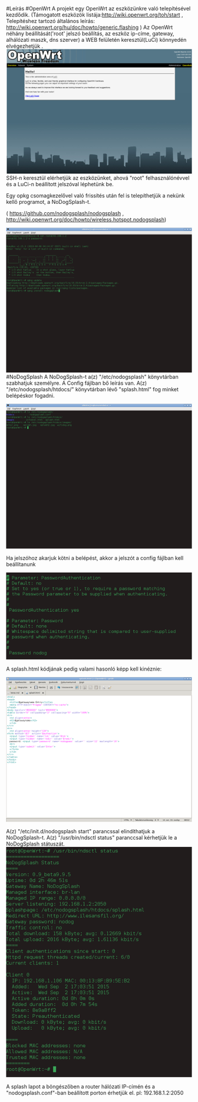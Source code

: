 #Leírás
#OpenWrt
A projekt egy OpenWrt az eszközünkre való telepítésével kezdődik.
(Támogatott eszközök listája:http://wiki.openwrt.org/toh/start , 
Telepítéshez tartozó általános leírás: http://wiki.openwrt.org/hu/doc/howto/generic.flashing )
     Az OpenWrt néhány beállítását('root' jelszó beállítás, az eszköz ip-címe, gateway, alhálózati maszk, dns szerver) a WEB felületén keresztül(LuCi) könnyedén elvégezhetjük .
![Alt text](https://github.com/mZoltan05/freewifi/blob/master/OpenWrt.png "LuCi")
SSH-n keresztül elérhetjük az eszközünket, ahová "root" felhasználónévvel és a LuCi-n beállított 
jelszóval léphetünk be.

Egy opkg csomagkezelővel való frissítés után fel is telepíthetjük a nekünk kellő programot, a NoDogSplash-t.

( https://github.com/nodogsplash/nodogsplash , http://wiki.openwrt.org/doc/howto/wireless.hotspot.nodogsplash)

![Alt text](https://github.com/mZoltan05/freewifi/blob/master/sshOpenWrt.png "sshnopenwrt")
#NoDogSplash
A NoDogSplash-t a(z) "/etc/nodogsplash" könyvtárban szabhatjuk személyre.
A Config fájlban bő leírás van. A(z) "/etc/nodogsplash/htdocs/" könyvtárban lévő "splash.html" fog minket belépéskor fogadni.

![Alt text](https://github.com/mZoltan05/freewifi/blob/master/nodogsplash.png "nodogsplash")

Ha jelszóhoz akarjuk kötni a belépést, akkor a jelszót a config fájlban kell beállítanunk

![Alt text](https://github.com/mZoltan05/freewifi/blob/master/nodogsplashpw.png "nodogsplashpw")

A splash.html kódjának pedig valami hasonló képp kell kinéznie:

![Alt text](https://github.com/mZoltan05/freewifi/blob/master/nodogsplashauth.png "nodogsplashauth")

A(z) "/etc/init.d/nodogsplash start" parancssal elindíthatjuk a NoDogSplash-t.
A(z) "/usr/bin/ndsctl status" paranccsal kérhetjük le a NoDogSplash státuszát.
![Alt text](https://github.com/mZoltan05/freewifi/blob/master/ndsctl.png "ndsctl")

A splash lapot a böngészőben a router hálózati IP-címén és a "nodogsplash.conf"-ban beállított porton érhetjük el.
pl: 192.168.1.2:2050





